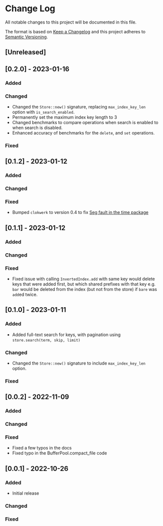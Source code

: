 # Change Log

All notable changes to this project will be documented in this file.

The format is based on [Keep a Changelog](http://keepachangelog.com/)
and this project adheres to [Semantic Versioning](http://semver.org/).

## [Unreleased]

## [0.2.0] - 2023-01-16

### Added

### Changed

- Changed the `Store::new()` signature, replacing `max_index_key_len` option with `is_search_enabled`.
- Permanently set the maximum index key length to 3
- Changed benchmarks to compare operations when search is enabled to when search is disabled.
- Enhanced accuracy of benchmarks for the `delete`, and `set` operations.

### Fixed

## [0.1.2] - 2023-01-12

### Added

### Changed

### Fixed

- Bumped `clokwerk` to version 0.4 to
  fix [Seg fault in the time package](https://github.com/sopherapps/py_scdb/security/dependabot/2)


## [0.1.1] - 2023-01-12

### Added

### Changed

### Fixed

- Fixed issue with calling `InvertedIndex.add` with same key would delete keys that were added first, but which shared
  prefixes with that key e.g. `bar` would be deleted from the index (but not from the store) if `bare` was `add`ed twice.

## [0.1.0] - 2023-01-11

### Added

- Added full-text search for keys, with pagination using `store.search(term, skip, limit)`

### Changed

- Changed the `Store::new()` signature to include `max_index_key_len` option.

### Fixed

## [0.0.2] - 2022-11-09

### Added

### Changed

### Fixed

- Fixed a few typos in the docs
- Fixed typo in the BufferPool.compact_file code

## [0.0.1] - 2022-10-26

### Added

- Initial release

### Changed

### Fixed
